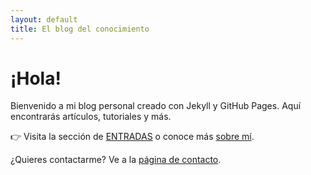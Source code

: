 ```yaml
---
layout: default
title: El blog del conocimiento
---
```

# ¡Hola!

Bienvenido a mi blog personal creado con Jekyll y GitHub Pages. Aquí encontrarás artículos, tutoriales y más.

👉 Visita la sección de [ENTRADAS](/blog.html) o conoce más [sobre mí](/about).

¿Quieres contactarme? Ve a la [página de contacto](/contacto).

